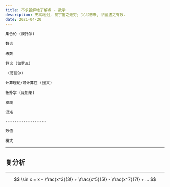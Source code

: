 ```yaml
---
title: 不求甚解地了解点 - 数学
description: 天高地迥, 觉宇宙之无穷; 兴尽悲来, 识盈虚之有数.
date: 2021-04-20
---
```


```
集合论 (康托尔)

数论

级数

群论 (伽罗瓦)

 (哥德尔)

计算理论/可计算性 (图灵)

拓扑学 (庞加莱)

模糊

混沌

------------------

数值

模式
```

------------------

## 复分析

------------------

$$ \sin x = x - \frac{x^3}{3!} + \frac{x^5}{5!} - \frac{x^7}{7!} + ... $$
